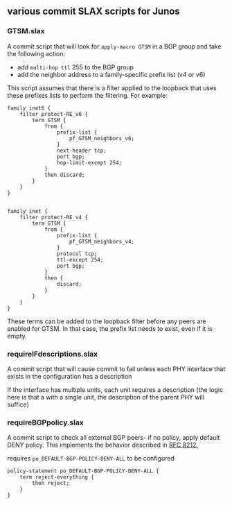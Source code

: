 ## various commit SLAX scripts for Junos

### GTSM.slax

A commit script that will look for ```apply-macro GTSM``` in a BGP group and take the following action:
 * add ```multi-hop ttl``` 255 to the BGP group
 * add the neighbor address to a family-specific prefix list (v4 or v6)

This script assumes that there is a filter applied to the loopback that uses these prefixes lists to perform the filtering.
For example:
```
family inet6 {
    filter protect-RE_v6 {
        term GTSM {
            from {
                prefix-list {
                    pf_GTSM_neighbors_v6;
                }
                next-header tcp;
                port bgp;
                hop-limit-except 254;
            }
            then discard;
        }
    }
}


family inet {
    filter protect-RE_v4 {
        term GTSM {
            from {
                prefix-list {
                    pf_GTSM_neighbors_v4;
                }
                protocol tcp;
                ttl-except 254;
                port bgp;
            }
            then {
                discard;
            }
        }
    }
}
```
These terms can be added to the loopback filter before any peers are enabled for GTSM.  In that case, the prefix list
needs to exist, even if it is empty.

### requireIFdescriptions.slax

A commit script that will cause commit to fail unless each PHY interface that exists in the configuration has a description

If the interface has multiple units, each unit requires a description (the logic here is that a with a single unit, the description of the parent PHY will suffice)


### requireBGPpolicy.slax

A commit script to check all external BGP peers- if no policy, apply default DENY policy.  This implements the behavior
described in [RFC 8212.](https://tools.ietf.org/html/rfc8212 "Default External BGP (EBGP) Route Propagation Behavior without Policies")

requires `po_DEFAULT-BGP-POLICY-DENY-ALL` to be configured
```
policy-statement po_DEFAULT-BGP-POLICY-DENY-ALL {
    term reject-everything {
        then reject;
    }
}
```
